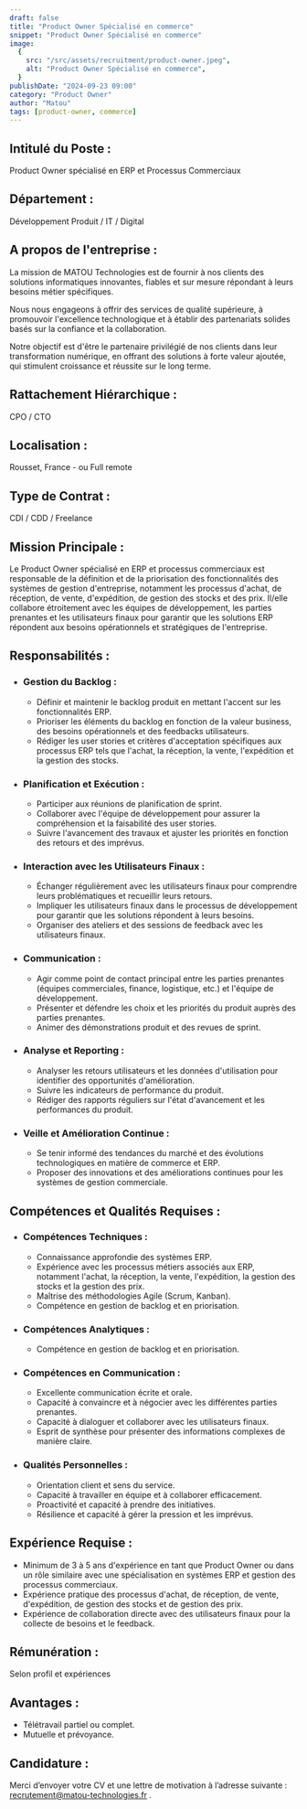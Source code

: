 ```yaml
---
draft: false
title: "Product Owner Spécialisé en commerce"
snippet: "Product Owner Spécialisé en commerce"
image:
  {
    src: "/src/assets/recruitment/product-owner.jpeg",
    alt: "Product Owner Spécialisé en commerce",
  }
publishDate: "2024-09-23 09:00"
category: "Product Owner"
author: "Matou"
tags: [product-owner, commerce]
---
```


## Intitulé du Poste :

Product Owner spécialisé en ERP et Processus Commerciaux

## Département :

Développement Produit / IT / Digital

## A propos de l'entreprise :

La mission de MATOU Technologies est de fournir à nos clients
des solutions informatiques innovantes, fiables et sur mesure
répondant à leurs besoins métier spécifiques.

Nous nous engageons à offrir des services de qualité supérieure,
à promouvoir l'excellence technologique et à établir des
partenariats solides basés sur la confiance et la collaboration.

Notre objectif est d'être le partenaire privilégié de nos
clients dans leur transformation numérique, en offrant des
solutions à forte valeur ajoutée, qui stimulent croissance et
réussite sur le long terme.

## Rattachement Hiérarchique :

CPO / CTO

## Localisation :

Rousset, France - ou Full remote

## Type de Contrat :

CDI / CDD / Freelance

## Mission Principale :

Le Product Owner spécialisé en ERP et processus commerciaux est
responsable de la définition et de la priorisation des
fonctionnalités des systèmes de gestion d'entreprise, notamment
les processus d'achat, de réception, de vente, d'expédition, de
gestion des stocks et des prix. Il/elle collabore étroitement
avec les équipes de développement, les parties prenantes et les
utilisateurs finaux pour garantir que les solutions ERP
répondent aux besoins opérationnels et stratégiques de
l'entreprise.

## Responsabilités :

- ### Gestion du Backlog :
  - Définir et maintenir le backlog produit en mettant
    l'accent sur les fonctionnalités ERP.
  - Prioriser les éléments du backlog en fonction de la
    valeur business, des besoins opérationnels et des
    feedbacks utilisateurs.
  - Rédiger les user stories et critères d'acceptation
    spécifiques aux processus ERP tels que l'achat, la
    réception, la vente, l'expédition et la gestion des
    stocks.
- ### Planification et Exécution :
  - Participer aux réunions de planification de sprint.
  - Collaborer avec l'équipe de développement pour
    assurer la compréhension et la faisabilité des user
    stories.
  - Suivre l'avancement des travaux et ajuster les
    priorités en fonction des retours et des imprévus.
- ### Interaction avec les Utilisateurs Finaux :
  - Échanger régulièrement avec les utilisateurs finaux
    pour comprendre leurs problématiques et recueillir
    leurs retours.
  - Impliquer les utilisateurs finaux dans le processus
    de développement pour garantir que les solutions
    répondent à leurs besoins.
  - Organiser des ateliers et des sessions de feedback
    avec les utilisateurs finaux.
- ### Communication :
  - Agir comme point de contact principal entre les
    parties prenantes (équipes commerciales, finance,
    logistique, etc.) et l'équipe de développement.
  - Présenter et défendre les choix et les priorités du
    produit auprès des parties prenantes.
  - Animer des démonstrations produit et des revues de
    sprint.
- ### Analyse et Reporting :
  - Analyser les retours utilisateurs et les données
    d'utilisation pour identifier des opportunités
    d'amélioration.
  - Suivre les indicateurs de performance du produit.
  - Rédiger des rapports réguliers sur l'état
    d'avancement et les performances du produit.
- ### Veille et Amélioration Continue :
  - Se tenir informé des tendances du marché et des
    évolutions technologiques en matière de commerce et
    ERP.
  - Proposer des innovations et des améliorations
    continues pour les systèmes de gestion commerciale.

## Compétences et Qualités Requises :

- ### Compétences Techniques :
  - Connaissance approfondie des systèmes ERP.
  - Expérience avec les processus métiers associés aux
    ERP, notamment l'achat, la réception, la vente,
    l'expédition, la gestion des stocks et la gestion
    des prix.
  - Maîtrise des méthodologies Agile (Scrum, Kanban).
  - Compétence en gestion de backlog et en priorisation.
- ### Compétences Analytiques :
  - Compétence en gestion de backlog et en priorisation.
- ### Compétences en Communication :
  - Excellente communication écrite et orale.
  - Capacité à convaincre et à négocier avec les
    différentes parties prenantes.
  - Capacité à dialoguer et collaborer avec les
    utilisateurs finaux.
  - Esprit de synthèse pour présenter des informations
    complexes de manière claire.
- ### Qualités Personnelles :
  - Orientation client et sens du service.
  - Capacité à travailler en équipe et à collaborer
    efficacement.
  - Proactivité et capacité à prendre des initiatives.
  - Résilience et capacité à gérer la pression et les
    imprévus.

## Expérience Requise :

- Minimum de 3 à 5 ans d'expérience en tant que Product Owner
  ou dans un rôle similaire avec une spécialisation en
  systèmes ERP et gestion des processus commerciaux.
- Expérience pratique des processus d'achat, de réception, de
  vente, d'expédition, de gestion des stocks et de gestion des
  prix.
- Expérience de collaboration directe avec des utilisateurs
  finaux pour la collecte de besoins et le feedback.

## Rémunération :

Selon profil et expériences

## Avantages :

- Télétravail partiel ou complet.
- Mutuelle et prévoyance.

## Candidature :

Merci d’envoyer votre CV et une lettre de motivation à l’adresse
suivante :
<a href="mailto:recrutement@matou-technologies.fr">
recrutement@matou-technologies.fr</a> .

